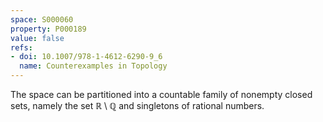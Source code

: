 ```yaml
---
space: S000060
property: P000189
value: false
refs:
- doi: 10.1007/978-1-4612-6290-9_6
  name: Counterexamples in Topology
---
```


The space can be partitioned into a countable family of nonempty closed sets, namely the set $\mathbb R\setminus \mathbb Q$ and singletons of rational numbers.
